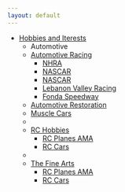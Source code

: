 ```yaml
---
layout: default
---
```


<div class="hero-unit">

<ul class="nav">

<li class="dropdown">
<a href="#" class="dropdown-toggle" data-toggle="dropdown">Hobbies and Iterests</a>
<ul class="dropdown-menu">
<li class="nav-header">Automotive</li>
<li class="dropdown-submenu">
<a tabindex="-1" href="#">Automotive Racing</a>
<ul class="dropdown-menu">
<li><a href="http://www.nhra.com/">NHRA</a></li>
<li><a href="http://www.nascar.com/">NASCAR</a></li>
<li><a href="http://www.nascar.com/">NASCAR</a></li>
<li><a href="http://www.lebanonvalley.com/">Lebanon Valley Racing</a></li>
<li><a href="http://fondaspeedway.net/">Fonda Speedway</a></li>
</ul>
</li>
<li><a href="http://en.wikipedia.org/wiki/Automotive_restoration">Automotive Restoration</a></li>
<li><a href="http://en.wikipedia.org/wiki/Muscle_car">Muscle Cars</a></li>
<li class="divider"></li>
<li class="dropdown-submenu">
<a tabindex="-1" href="#">RC Hobbies</a>
<ul class="dropdown-menu">
<li><a href="http://www.modelaircraft.org/">RC Planes AMA</a></li>
<li><a href="http://www.rccaraction.com/">RC Cars</a></li>
</ul>
</li>
<li class="divider"></li>
<li class="dropdown-submenu">
<a tabindex="-1" href="#">The Fine Arts</a>
<ul class="dropdown-menu">
<li><a href="http://www.modelaircraft.org/">RC Planes AMA</a></li>
<li><a href="http://www.rccaraction.com/">RC Cars</a></li>
</ul>
</li>



</div>